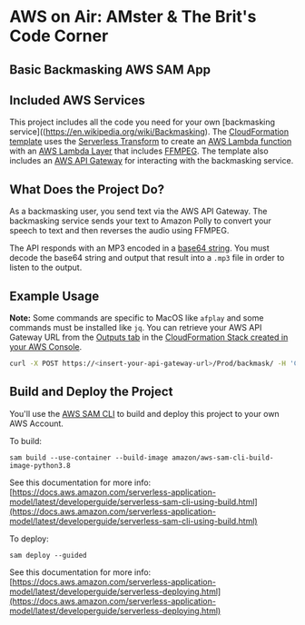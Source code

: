 # AWS on Air: AMster & The Brit's Code Corner
## Basic Backmasking AWS SAM App

## Included AWS Services
This project includes all the code you need for your own [backmasking service]((https://en.wikipedia.org/wiki/Backmasking). The [CloudFormation template](https://aws.amazon.com/cloudformation/resources/templates/) uses the [Serverless Transform](https://docs.aws.amazon.com/AWSCloudFormation/latest/UserGuide/transform-aws-serverless.html) to create an [AWS Lambda function](https://aws.amazon.com/lambda/) with an [AWS Lambda Layer](https://docs.aws.amazon.com/lambda/latest/dg/configuration-layers.html) that includes [FFMPEG](https://ffmpeg.org/). The template also includes an [AWS API Gateway](https://aws.amazon.com/api-gateway/) for interacting with the backmasking service.

## What Does the Project Do?
As a backmasking user, you send text via the AWS API Gateway. The backmasking service sends your text to Amazon Polly to convert your speech to text and then reverses the audio using FFMPEG.

The API responds with an MP3 encoded in a [base64 string](https://en.wikipedia.org/wiki/Base64). You must decode the base64 string and output that result into a `.mp3` file in order to listen to the output.

## Example Usage
**Note:** Some commands are specific to MacOS like `afplay` and some commands must be installed like `jq`.
You can retrieve your AWS API Gateway URL from the [Outputs tab](https://docs.aws.amazon.com/AWSCloudFormation/latest/UserGuide/outputs-section-structure.html) in the [CloudFormation Stack created in your AWS Console](https://console.aws.amazon.com/cloudformation).
```sh
curl -X POST https://<insert-your-api-gateway-url>/Prod/backmask/ -H 'Contnet-Type: application/json' -d ' {"message": "Please reverse this audio for me."}' | jq -r .audio | base64 -d > please.mp3 && afplay please.mp3
```

## Build and Deploy the Project
You'll use the [AWS SAM CLI](https://docs.aws.amazon.com/serverless-application-model/latest/developerguide/install-sam-cli.html) to build and deploy this project to your own AWS Account. 

To build:

`sam build --use-container --build-image amazon/aws-sam-cli-build-image-python3.8`

See this documentation for more info: [https://docs.aws.amazon.com/serverless-application-model/latest/developerguide/serverless-sam-cli-using-build.html](https://docs.aws.amazon.com/serverless-application-model/latest/developerguide/serverless-sam-cli-using-build.html)

To deploy:

`sam deploy --guided`

See this documentation for more info: [https://docs.aws.amazon.com/serverless-application-model/latest/developerguide/serverless-deploying.html](https://docs.aws.amazon.com/serverless-application-model/latest/developerguide/serverless-deploying.html)